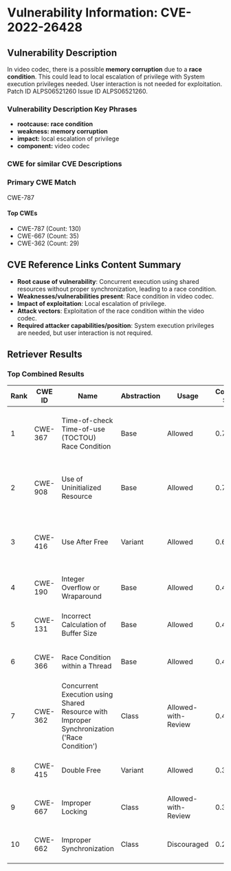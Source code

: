 # Vulnerability Information: CVE-2022-26428

## Vulnerability Description
In video codec, there is a possible **memory corruption** due to a **race condition**. This could lead to local escalation of privilege with System execution privileges needed. User interaction is not needed for exploitation. Patch ID ALPS06521260 Issue ID ALPS06521260.

### Vulnerability Description Key Phrases
- **rootcause:** **race condition**
- **weakness:** **memory corruption**
- **impact:** local escalation of privilege
- **component:** video codec

### CWE for similar CVE Descriptions
### Primary CWE Match
CWE-787

#### Top CWEs
- CWE-787 (Count: 130)
- CWE-667 (Count: 35)
- CWE-362 (Count: 29)

## CVE Reference Links Content Summary
- **Root cause of vulnerability**: Concurrent execution using shared resources without proper synchronization, leading to a race condition.
- **Weaknesses/vulnerabilities present**: Race condition in video codec.
- **Impact of exploitation**: Local escalation of privilege.
- **Attack vectors**: Exploitation of the race condition within the video codec.
- **Required attacker capabilities/position**: System execution privileges are needed, but user interaction is not required.

## Retriever Results

### Top Combined Results

| Rank | CWE ID | Name | Abstraction | Usage | Combined Score | Retrievers | Individual Scores |
|------|--------|------|-------------|-------|---------------|------------|-------------------|
| 1 | CWE-367 | Time-of-check Time-of-use (TOCTOU) Race Condition | Base | Allowed | 0.7352 | dense, sparse, graph | dense: 0.567, sparse: 0.406, graph: 0.614 |
| 2 | CWE-908 | Use of Uninitialized Resource | Base | Allowed | 0.7133 | dense, sparse, graph | dense: 0.562, sparse: 0.417, graph: 0.541 |
| 3 | CWE-416 | Use After Free | Variant | Allowed | 0.6243 | dense, sparse, graph | dense: 0.543, sparse: 0.382, graph: 0.520 |
| 4 | CWE-190 | Integer Overflow or Wraparound | Base | Allowed | 0.4980 | dense, sparse | dense: 0.560, sparse: 0.380 |
| 5 | CWE-131 | Incorrect Calculation of Buffer Size | Base | Allowed | 0.4963 | dense, sparse | dense: 0.547, sparse: 0.389 |
| 6 | CWE-366 | Race Condition within a Thread | Base | Allowed | 0.4879 | dense, sparse | dense: 0.554, sparse: 0.368 |
| 7 | CWE-362 | Concurrent Execution using Shared Resource with Improper Synchronization ('Race Condition') | Class | Allowed-with-Review | 0.4594 | dense, sparse, graph | dense: 0.579, sparse: 0.465, graph: 0.633 |
| 8 | CWE-415 | Double Free | Variant | Allowed | 0.3702 | sparse, graph | sparse: 0.371, graph: 0.528 |
| 9 | CWE-667 | Improper Locking | Class | Allowed-with-Review | 0.3179 | dense, sparse | dense: 0.576, sparse: 0.442 |
| 10 | CWE-662 | Improper Synchronization | Class | Discouraged | 0.2607 | sparse, graph | sparse: 0.449, graph: 0.911 |

